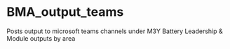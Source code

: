# BMA_output_teams
Posts output to microsoft teams channels under M3Y Battery Leadership & Module outputs by area
